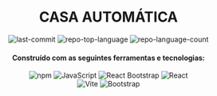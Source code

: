 <div align="center">
  <h1>CASA AUTOMÁTICA</h1>

  <img alt="last-commit" src="https://img.shields.io/github/last-commit/ThiagoM22/casaAutomaticasenai?style=flat&logo=git&logoColor=white&color=0080ff">
  <img alt="repo-top-language" src="https://img.shields.io/github/languages/top/ThiagoM22/casaAutomaticasenai?style=flat&color=0080ff">
  <img alt="repo-language-count" src="https://img.shields.io/github/languages/count/ThiagoM22/casaAutomaticasenai?style=flat&color=0080ff">

  <h4> Construído com as seguintes ferramentas e tecnologias:</h4>
  <img alt="npm" src="https://img.shields.io/badge/npm-CB3837.svg?style=flat&logo=npm&logoColor=white">
  <img alt="JavaScript" src="https://img.shields.io/badge/JavaScript-F7DF1E.svg?style=flat&logo=JavaScript&logoColor=black">
  <img alt="React Bootstrap" src="https://img.shields.io/badge/React%20Bootstrap-41E0FD.svg?style=flat&logo=React-Bootstrap&logoColor=black">
  <img alt="React" src="https://img.shields.io/badge/React-61DAFB.svg?style=flat&logo=React&logoColor=black">
  <br>
  <img alt="Vite" src="https://img.shields.io/badge/Vite-646CFF.svg?style=flat&logo=Vite&logoColor=white">
  <img alt="Bootstrap" src="https://img.shields.io/badge/Bootstrap-7952B3.svg?style=flat&logo=Bootstrap&logoColor=white">
</div>
